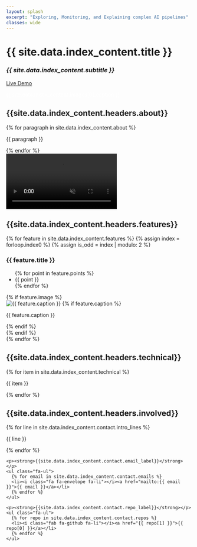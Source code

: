 ```yaml
---
layout: splash
excerpt: "Exploring, Monitoring, and Explaining complex AI pipelines"
classes: wide
---
```


<link rel="stylesheet" href="{{ '/assets/css/index-page.css' | relative_url }}">

<div class="full-width-section bg-blue">
  <div class="wide">
    <h1 class="text-center splash__title">{{ site.data.index_content.title }}</h1>
    <h3 class="text-center splash__subtitle"><em>{{ site.data.index_content.subtitle }}</em></h3>
    <div class="button alt text-center">
      <a href="/demo" target="_blank" rel="noopener noreferrer">Live Demo</a>
    </div>
    <div class="image-block text-center">
      <img class="image--medium image--center" src="{{ site.data.index_content.images[0].src }}" alt="">
      <p class="small" style="color: white"> {{ site.data.index_content.images[0].caption }} </p>
    </div>
  </div>
</div>


<h2 class="text-left">{{site.data.index_content.headers.about}}</h2>
{% for paragraph in site.data.index_content.about %}
<p class="lead">{{ paragraph }}</p>
{% endfor %}
      
<div class="image-block text-center">
  <video muted controls preload="auto" src="{{ '/assets/videos/ExperimentLens_Short_Demo.mp4' | relative_url }}">
    Your browser does not support the video tag.
  </video>
</div>

<h2 class="text-left">{{site.data.index_content.headers.features}}</h2>
<div class="alternating-features">
  {% for feature in site.data.index_content.features %}
    {% assign index = forloop.index0 %}
    {% assign is_odd = index | modulo: 2 %}
    <div class="feature-row {% if is_odd == 1 %}reverse{% endif %}">
      <div class="feature-text">
        <h3>{{ feature.title }}</h3>
        <ul>
          {% for point in feature.points %}
            <li>{{ point }}</li>
          {% endfor %}
        </ul>
      </div>
      {% if feature.image %}
        <div class="feature-image">
          <img src="{{ feature.image }}" alt="{{ feature.caption }}">
          {% if feature.caption %}
          <p class="image-caption">{{ feature.caption }}</p>
          {% endif %}
        </div>
      {% endif %}
    </div>
  {% endfor %}
</div>

<div class="full-width-section bg-gray">
  <div class="wide">
    <h2 class="text-left">{{site.data.index_content.headers.technical}}</h2>
    {% for item in site.data.index_content.technical %}
      <p class="lead">{{ item }}</p>
    {% endfor %}
  </div>
</div>

<div class="full-width-section bg-blue" style="margin-bottom: -3rem;">
  <div class="wide">
    <h2 class="text-left">{{site.data.index_content.headers.involved}}</h2>
    {% for line in site.data.index_content.contact.intro_lines %}
      <p class="lead">{{ line }}</p>
    {% endfor %}

    <p><strong>{{site.data.index_content.contact.email_label}}</strong></p>
    <ul class="fa-ul">
      {% for email in site.data.index_content.contact.emails %}
      <li><i class="fa fa-envelope fa-li"></i><a href="mailto:{{ email }}">{{ email }}</a></li>
      {% endfor %}
    </ul>

    <p><strong>{{site.data.index_content.contact.repo_label}}</strong></p>
    <ul class="fa-ul">
      {% for repo in site.data.index_content.contact.repos %}
      <li><i class="fab fa-github fa-li"></i><a href="{{ repo[1] }}">{{ repo[0] }}</a></li>
      {% endfor %}
    </ul>
  </div>
</div>

<script src="{{ '/assets/js/external-links.js' | relative_url }}"></script>
